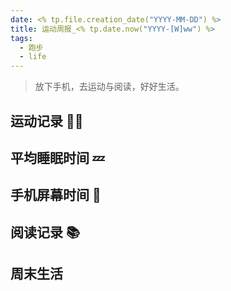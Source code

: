 ```yaml
---
date: <% tp.file.creation_date("YYYY-MM-DD") %>
title: 运动周报_<% tp.date.now("YYYY-[W]ww") %>
tags:
  - 跑步
  - life
---
```

> 放下手机，去运动与阅读，好好生活。

## 运动记录 🏃‍♂️

## 平均睡眠时间 💤

## 手机屏幕时间 📱

## 阅读记录 📚

## 周末生活
